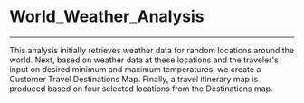 # World_Weather_Analysis
__________________________

This analysis initially retrieves weather data for random locations around the world. Next, based on weather data at these locations and the traveler's input on desired minimum and maximum temperatures, we create a Customer Travel Destinations Map. Finally, a travel itinerary map is produced based on four selected locations from the Destinations map. 

